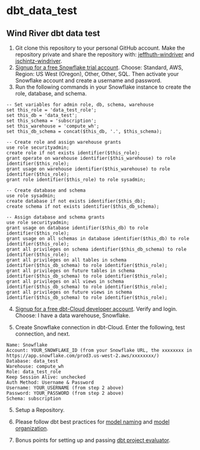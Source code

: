 # dbt_data_test
## Wind River dbt data test

1. Git clone this repository to your personal GitHub account. Make the repository private and share the repository with: [jeffhuth-windriver](jeffhuth-windriver) and  [jschintz-windriver](https://github.com/jschintz-windriver).
2. [Signup for a free Snowflake trial account](https://signup.snowflake.com/). Choose: Standard, AWS, Region: US West (Oregon), Other, Other, SQL. Then activate your Snowflake account and create a username and password.
3. Run the following commands in your Snowflake instance to create the role, database, and schema.

```
-- Set variables for admin role, db, schema, warehouse
set this_role = 'data_test_role';
set this_db = 'data_test';
set this_schema = 'subscription';
set this_warehouse = 'compute_wh';
set this_db_schema = concat($this_db, '.', $this_schema);

-- Create role and assign warehouse grants
use role securityadmin;
create role if not exists identifier($this_role);
grant operate on warehouse identifier($this_warehouse) to role identifier($this_role);
grant usage on warehouse identifier($this_warehouse) to role identifier($this_role);
grant role identifier($this_role) to role sysadmin;

-- Create database and schema
use role sysadmin;
create database if not exists identifier($this_db);
create schema if not exists identifier($this_db_schema);

-- Assign database and schema grants
use role securityadmin;
grant usage on database identifier($this_db) to role identifier($this_role);
grant usage on all schemas in database identifier($this_db) to role identifier($this_role);
grant all privileges on schema identifier($this_db_schema) to role identifier($this_role);
grant all privileges on all tables in schema identifier($this_db_schema) to role identifier($this_role);
grant all privileges on future tables in schema identifier($this_db_schema) to role identifier($this_role);
grant all privileges on all views in schema identifier($this_db_schema) to role identifier($this_role);
grant all privileges on future views in schema identifier($this_db_schema) to role identifier($this_role);
```

4. [Signup for a free dbt-Cloud developer account](https://www.getdbt.com/signup/). Verify and login. Choose: I have a data warehouse, Snowflake.

5. Create Snowflake connection in dbt-Cloud. Enter the following, test connection, and next.
```
Name: Snowflake
Account: YOUR_SNOWFLAKE_ID (from your Snowflake URL, the xxxxxxxx in https://app.snowflake.com/prod3.us-west-2.aws/xxxxxxxx/)
Database: data_test
Warehouse: compute_wh
Role: data_test_role
Keep Session Alive: unchecked
Auth Method: Username & Password
Username: YOUR_USERNAME (from step 2 above)
Password: YOUR_PASSWORD (from step 2 above)
Schema: subscription
```

5. Setup a Repository.


18. Please follow dbt best practices for [model naming](https://docs.getdbt.com/blog/stakeholder-friendly-model-names) and [model organization](https://docs.getdbt.com/guides/best-practices/how-we-structure/1-guide-overview).
19. Bonus points for setting up and passing [dbt project evaluator](https://docs.getdbt.com/blog/align-with-dbt-project-evaluator).
